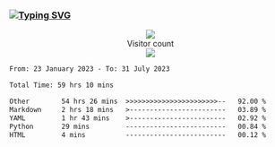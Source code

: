 ### <a href="https://git.io/typing-svg"><img src="https://readme-typing-svg.herokuapp.com?font=Fira+Code&pause=1000&width=435&lines=+Hi+%F0%9F%91%8B+There+is+Chenghow" alt="Typing SVG" /></a>
<p align="center"> 
  <img src="https://github-readme-stats.vercel.app/api?username=chenghow&show_icons=true"><br>
  Visitor count<br>
  <img src="https://profile-counter.glitch.me/chenghow/count.svg">
</p>

<!--START_SECTION:waka-->

```txt
From: 23 January 2023 - To: 31 July 2023

Total Time: 59 hrs 10 mins

Other        54 hrs 26 mins  >>>>>>>>>>>>>>>>>>>>>>>--   92.00 %
Markdown     2 hrs 18 mins   >------------------------   03.89 %
YAML         1 hr 43 mins    >------------------------   02.92 %
Python       29 mins         -------------------------   00.84 %
HTML         4 mins          -------------------------   00.12 %
```

<!--END_SECTION:waka-->
